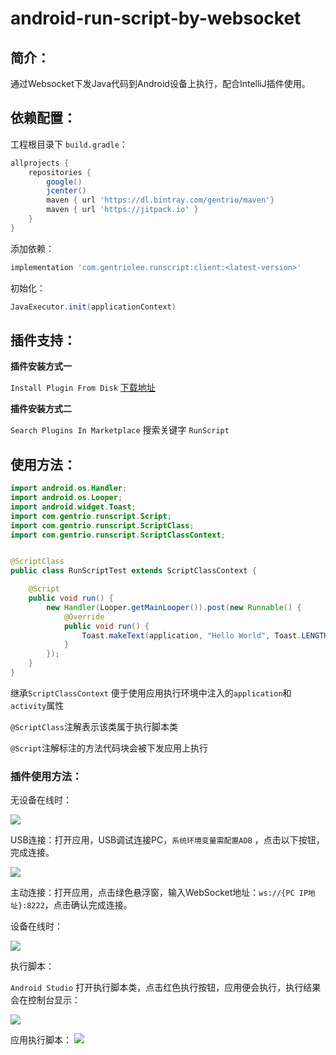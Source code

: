 # android-run-script-by-websocket



## 简介：

通过Websocket下发Java代码到Android设备上执行，配合IntelliJ插件使用。



## 依赖配置：

工程根目录下 `build.gradle`：

```groovy
allprojects {
    repositories {
        google()
        jcenter()
        maven { url 'https://dl.bintray.com/gentrio/maven'}
        maven { url 'https://jitpack.io' }
    }
}
```

添加依赖：

```groovy
implementation 'com.gentriolee.runscript:client:<latest-version>'
```

初始化：

```java
JavaExecutor.init(applicationContext)
```



## 插件支持：

**插件安装方式一**

`Install Plugin From Disk` [下载地址](https://github.com/gentrio/android-run-script-by-websocket/releases)

**插件安装方式二**

`Search Plugins In Marketplace` 搜索关键字 `RunScript` 



## 使用方法：

```java
import android.os.Handler;
import android.os.Looper;
import android.widget.Toast;
import com.gentrio.runscript.Script;
import com.gentrio.runscript.ScriptClass;
import com.gentrio.runscript.ScriptClassContext;


@ScriptClass
public class RunScriptTest extends ScriptClassContext {

    @Script
    public void run() {
        new Handler(Looper.getMainLooper()).post(new Runnable() {
            @Override
            public void run() {
                Toast.makeText(application, "Hello World", Toast.LENGTH_SHORT).show();
            }
        });
    }
}
```

继承`ScriptClassContext` 便于使用应用执行环境中注入的`application`和`activity`属性

`@ScriptClass`注解表示该类属于执行脚本类

`@Script`注解标注的方法代码块会被下发应用上执行

### 插件使用方法：

无设备在线时：

![](https://github.com/gentrio/android-run-script-by-websocket/blob/master/imgs/20190801145424.png)

USB连接：打开应用，USB调试连接PC，`系统环境变量需配置ADB` ，点击以下按钮，完成连接。

![](https://github.com/gentrio/android-run-script-by-websocket/blob/master/imgs/20190805133332.png)

主动连接：打开应用，点击绿色悬浮窗，输入WebSocket地址：`ws://{PC IP地址}:8222`，点击确认完成连接。



设备在线时：

![](https://github.com/gentrio/android-run-script-by-websocket/blob/master/imgs/20190805134858.png)



执行脚本：

`Android Studio` 打开执行脚本类，点击红色执行按钮，应用便会执行，执行结果会在控制台显示：

![](https://github.com/gentrio/android-run-script-by-websocket/blob/master/imgs/20190805134045.png)

应用执行脚本：
![](https://github.com/gentrio/android-run-script-by-websocket/blob/master/imgs/20190805134230.png)

